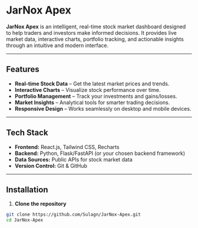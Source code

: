 # JarNox Apex

**JarNox Apex** is an intelligent, real-time stock market dashboard designed to help traders and investors make informed decisions. It provides live market data, interactive charts, portfolio tracking, and actionable insights through an intuitive and modern interface.

---

## Features

- **Real-time Stock Data** – Get the latest market prices and trends.  
- **Interactive Charts** – Visualize stock performance over time.  
- **Portfolio Management** – Track your investments and gains/losses.  
- **Market Insights** – Analytical tools for smarter trading decisions.  
- **Responsive Design** – Works seamlessly on desktop and mobile devices.

---

## Tech Stack

- **Frontend:** React.js, Tailwind CSS, Recharts  
- **Backend:** Python, Flask/FastAPI (or your chosen backend framework)  
- **Data Sources:** Public APIs for stock market data  
- **Version Control:** Git & GitHub  

---

## Installation

1. **Clone the repository**
```bash
git clone https://github.com/Sulagn/JarNox-Apex.git
cd JarNox-Apex
